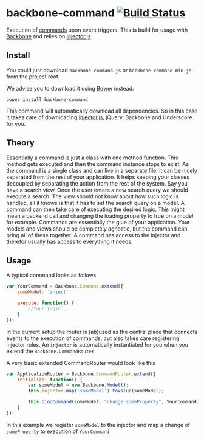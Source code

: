 # backbone-command [![Build Status](https://travis-ci.org/biggerboat/backbone-command.png)](https://travis-ci.org/biggerboat/backbone-command)

Execution of [commands](http://en.wikipedia.org/wiki/Command_pattern) upon event triggers.
This is build for usage with [Backbone](https://github.com/jashkenas/backbone) and relies on [injector.js](https://github.com/biggerboat/injector.js)

## Install
You could just download ```backbone-command.js``` or ```backbone-command.min.js``` from the project root.

We advise you to download it using [Bower](http://http://bower.io/) instead:
```
bower install backbone-command
```
This command will automatically download all dependencies. So in this case it takes care of downloading
[injector.js](https://github.com/biggerboat/injector.js), jQuery, Backbone and Underscore for you.

## Theory
Essentially a command is just a class with one method function. This method gets executed and then the command
instance stops to exist. As the command is a single class and can live in a separate file, it can be nicely separated from
the rest of your application. It helps keeping your classes decoupled by separating the action from the rest of the system.
Say you have a search view. Once the user enters a new search query we should execute a search. The view should not know about
how such logic is handled, all it knows is that it has to set the search query on a model. A command can then take care of
executing the desired logic. This might mean a backend call and changing the loading property to true on a model for example.
Commands are essentially the glue of your application. Your models and views should be completely agnostic,
but the command can bring all of these together. A command has access to the injector and therefor usually has access to everything it needs.

## Usage
A typical command looks as follows:
```JavaScript
var YourCommand = Backbone.Command.extend({
	someModel: 'inject',

	execute: function() {
		//Your logic...
	}
});
```

In the current setup the router is (ab)used as the central place that connects events to the execution of commands, but also takes
care registering injector rules. An ```injector``` is automatically instantiated for you when you extend the ```Backbone.CommandRouter```

A very basic extended CommandRouter would look like this
```JavaScript
var ApplicationRouter = Backbone.CommandRouter.extend({
	initialize: function() {
		var someModel = new Backbone.Model();
		this.injector.map('someModel').toValue(someModel);

		this.bindCommand(someModel, "change:someProperty", YourCommand);
	}
});
```
In this example we register ```someModel``` to the injector and map a change of ```someProperty``` to execution of ```YourCommand```